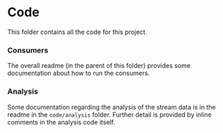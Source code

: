 # Code

This folder contains all the code for this project.

### Consumers

The overall readme (in the parent of this folder) provides some documentation about how to run the consumers. 

### Analysis 

Some documentation regarding the analysis of the stream data is in the readme in the `code/analysis` folder. Further detail is provided by inline comments in the analysis code itself.
